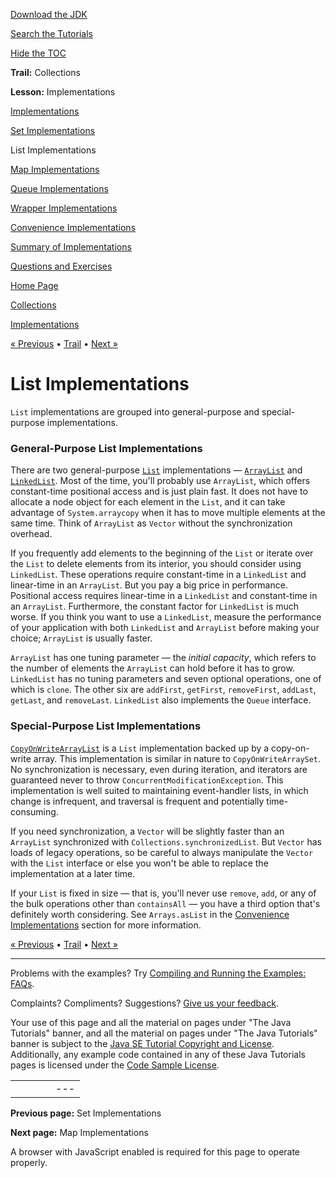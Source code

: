 [Download
the JDK](http://java.sun.com/javase/6/download.jsp)
  
[Search the
Tutorials](../../search.html)
  
[Hide the TOC](javascript:toggleLeft())

**Trail:** Collections
  
**Lesson:** Implementations

[Implementations](index.html)

[Set Implementations](set.html)

List Implementations

[Map Implementations](map.html)

[Queue Implementations](queue.html)

[Wrapper Implementations](wrapper.html)

[Convenience Implementations](convenience.html)

[Summary of Implementations](summary.html)

[Questions and Exercises](QandE/questions.html)

[Home Page](../../index.html)
>
[Collections](../index.html)
>
[Implementations](index.html)

[« Previous](set.html) • [Trail](../TOC.html) • [Next »](map.html)

# List Implementations

`List` implementations are grouped into general-purpose
and special-purpose implementations.

### General-Purpose List Implementations

There are two general-purpose
[`List`](http://download.oracle.com/javase/7/docs/api/java/util/List.html) implementations —
[`ArrayList`](http://download.oracle.com/javase/7/docs/api/java/util/ArrayList.html) and
[`LinkedList`](http://download.oracle.com/javase/7/docs/api/java/util/LinkedList.html).
Most of the time, you'll probably use `ArrayList`, which offers constant-time positional access and is just plain fast. It does not have to allocate a node object for each element in the `List`, and it can take advantage of `System.arraycopy` when it has to move multiple elements at the same time. Think of `ArrayList` as `Vector` without the synchronization overhead.

If you frequently add elements to the beginning of the `List`
or iterate over the `List` to delete elements from its interior,
you should consider using `LinkedList`. These operations require
constant-time in a `LinkedList` and linear-time in an
`ArrayList`. But you pay a big price in performance.
Positional access requires linear-time in a `LinkedList`
and constant-time in an `ArrayList`. Furthermore, the constant
factor for `LinkedList` is much worse. If you think you
want to use a `LinkedList`, measure the performance of your
application with both `LinkedList` and `ArrayList`
before making your choice; `ArrayList` is usually faster.

`ArrayList` has one tuning parameter — the *initial
capacity*, which refers to the number of elements the
`ArrayList` can hold before it has to grow.
`LinkedList` has no tuning parameters and seven optional
operations, one of which is `clone`. The other six are
`addFirst`, `getFirst`, `removeFirst`,
`addLast`, `getLast`, and `removeLast`.
`LinkedList` also implements the `Queue` interface.

### Special-Purpose List Implementations

[`CopyOnWriteArrayList`](http://download.oracle.com/javase/7/docs/api/java/util/concurrent/CopyOnWriteArrayList.html) is a `List` implementation backed up by a copy-on-write array.
This implementation is similar in nature to `CopyOnWriteArraySet`.
No synchronization is necessary, even during iteration,
and iterators are guaranteed never to throw
`ConcurrentModificationException`. This implementation
is well suited to maintaining event-handler lists, in which change
is infrequent, and traversal is frequent and potentially time-consuming.

If you need synchronization, a `Vector` will be slightly
faster than an `ArrayList` synchronized with
`Collections.synchronizedList`. But `Vector`
has loads of legacy operations, so be careful to always manipulate the
`Vector` with the `List` interface or else you won't be
able to replace the implementation at a later time.

If your `List` is fixed in size — that is, you'll never use
`remove`, `add`, or any of the bulk operations other
than `containsAll` — you have a third option that's definitely
worth considering. See `Arrays.asList` in the
[Convenience Implementations](convenience.html) section for more information.

[« Previous](set.html)
•
[Trail](../TOC.html)
•
[Next »](map.html)

---

Problems with the examples? Try [Compiling and Running
the Examples: FAQs](../../information/run-examples.html).
  
Complaints? Compliments? Suggestions? [Give
us your feedback](http://download.oracle.com/javase/feedback.html).

Your use of this page and all the material on pages under "The Java Tutorials" banner,
and all the material on pages under "The Java Tutorials" banner is subject to the [Java SE Tutorial Copyright
and License](../../information/license.html).
Additionally, any example code contained in any of these Java
Tutorials pages is licensed under the
[Code
Sample License](http://developers.sun.com/license/berkeley_license.html).

|  |  |  |  |  |
| --- | --- | --- | --- | --- |
| |  |  | | --- | --- | | duke image | Oracle logo | | [About Oracle](http://www.oracle.com/us/corporate/index.html) | [Oracle Technology Network](http://www.oracle.com/technology/index.html) | [Terms of Service](https://www.samplecode.oracle.com/servlets/CompulsoryClickThrough?type=TermsOfService) | Copyright © 1995, 2011 Oracle and/or its affiliates. All rights reserved. |

**Previous page:** Set Implementations
  
**Next page:** Map Implementations




A browser with JavaScript enabled is required for this page to operate properly.